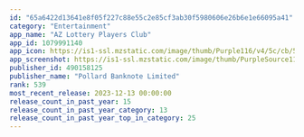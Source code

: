 ```yaml
---
id: "65a6422d13641e8f05f227c88e55c2e85cf3ab30f5980606e26b6e1e66095a41"
category: "Entertainment"
app_name: "AZ Lottery Players Club"
app_id: 1079991140
app_icon: https://is1-ssl.mzstatic.com/image/thumb/Purple116/v4/5c/cb/51/5ccb516d-c23d-2a5b-05d2-4760be86f7c0/AppIcon-1x_U007emarketing-0-10-0-85-220.png/1024x1024bb.png
app_screenshot: https://is1-ssl.mzstatic.com/image/thumb/PurpleSource112/v4/98/5e/5b/985e5b19-2efb-b530-7dcc-b57e198cd7f5/f206c89b-70a2-4027-9675-1123051fc5cf_1_Home.png/1242x2688bb.png
publisher_id: 490158125
publisher_name: "Pollard Banknote Limited"
rank: 539
most_recent_release: 2023-12-13 00:00:00
release_count_in_past_year: 15
release_count_in_past_year_category: 13
release_count_in_past_year_top_in_category: 25
---
```

